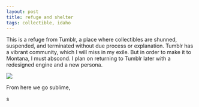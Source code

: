 ```yaml
---
layout: post
title: refuge and shelter 
tags: collectible, idaho
---
```


This is a refuge from Tumblr, a place where collectibles are shunned, suspended, and terminated without due process or explanation.
Tumblr has a vibrant community, which I will miss in my exile. But in order to make it to Montana, I must abscond. 
I plan on returning to Tumblr later with a redesigned engine and a new persona. 

<img src="http://notidaho.github.com/Images/2013-3-27-refuge/c1.png">

From here we go sublime, 

s
